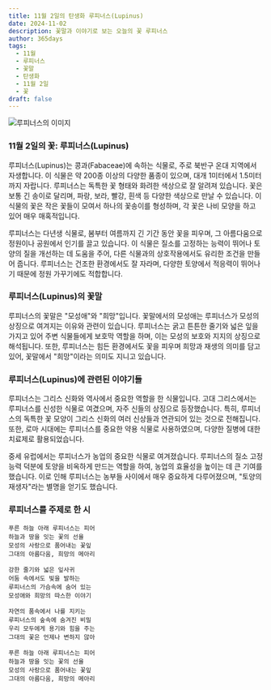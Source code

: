 ```yaml
---
title: 11월 2일의 탄생화 루피너스(Lupinus)
date: 2024-11-02
description: 꽃말과 이야기로 보는 오늘의 꽃 루피너스
author: 365days
tags:
  - 11월
  - 루피너스
  - 꽃말
  - 탄생화
  - 11월 2일
  - 꽃
draft: false
---
```



![루피너스의 이미지](https://cdn.pixabay.com/photo/2019/10/29/08/38/grass-4586431_1280.jpg#center)


### 11월 2일의 꽃: 루피너스(Lupinus)

루피너스(Lupinus)는 콩과(Fabaceae)에 속하는 식물로, 주로 북반구 온대 지역에서 자생합니다. 이 식물은 약 200종 이상의 다양한 품종이 있으며, 대개 1미터에서 1.5미터까지 자랍니다. 루피너스는 독특한 꽃 형태와 화려한 색상으로 잘 알려져 있습니다. 꽃은 보통 긴 송이로 달리며, 파랑, 보라, 빨강, 흰색 등 다양한 색상으로 만날 수 있습니다. 이 식물의 꽃은 작은 꽃들이 모여서 하나의 꽃송이를 형성하며, 각 꽃은 나비 모양을 하고 있어 매우 매혹적입니다.

루피너스는 다년생 식물로, 봄부터 여름까지 긴 기간 동안 꽃을 피우며, 그 아름다움으로 정원이나 공원에서 인기를 끌고 있습니다. 이 식물은 질소를 고정하는 능력이 뛰어나 토양의 질을 개선하는 데 도움을 주어, 다른 식물과의 상호작용에서도 유리한 조건을 만들어 줍니다. 루피너스는 건조한 환경에서도 잘 자라며, 다양한 토양에서 적응력이 뛰어나기 때문에 정원 가꾸기에도 적합합니다.

### 루피너스(Lupinus)의 꽃말

루피너스의 꽃말은 "모성애"와 "희망"입니다. 꽃말에서의 모성애는 루피너스가 모성의 상징으로 여겨지는 이유와 관련이 있습니다. 루피너스는 굵고 튼튼한 줄기와 넓은 잎을 가지고 있어 주변 식물들에게 보호막 역할을 하며, 이는 모성의 보호와 지지의 상징으로 해석됩니다. 또한, 루피너스는 힘든 환경에서도 꽃을 피우며 희망과 재생의 의미를 담고 있어, 꽃말에서 "희망"이라는 의미도 지니고 있습니다.

### 루피너스(Lupinus)에 관련된 이야기들

루피너스는 그리스 신화와 역사에서 중요한 역할을 한 식물입니다. 고대 그리스에서는 루피너스를 신성한 식물로 여겼으며, 자주 신들의 상징으로 등장했습니다. 특히, 루피너스의 독특한 꽃 모양이 그리스 신화의 여러 신상들과 연관되어 있는 것으로 전해집니다. 또한, 로마 시대에는 루피너스를 중요한 약용 식물로 사용하였으며, 다양한 질병에 대한 치료제로 활용되었습니다.

중세 유럽에서는 루피너스가 농업의 중요한 식물로 여겨졌습니다. 루피너스의 질소 고정 능력 덕분에 토양을 비옥하게 만드는 역할을 하여, 농업의 효율성을 높이는 데 큰 기여를 했습니다. 이로 인해 루피너스는 농부들 사이에서 매우 중요하게 다루어졌으며, "토양의 재생자"라는 별명을 얻기도 했습니다.

### 루피너스를 주제로 한 시

	푸른 하늘 아래 루피너스는 피어
	하늘과 땅을 잇는 꽃의 선율
	모성의 사랑으로 품어내는 꽃잎
	그대의 아름다움, 희망의 메아리
	
	강한 줄기와 넓은 잎사귀
	어둠 속에서도 빛을 발하는
	루피너스의 가슴속에 숨어 있는
	모성애와 희망의 따스한 이야기
	
	자연의 품속에서 나를 지키는
	루피너스의 숲속에 숨겨진 비밀
	우리 모두에게 용기와 힘을 주는
	그대의 꽃은 언제나 변하지 않아
	
	푸른 하늘 아래 루피너스는 피어
	하늘과 땅을 잇는 꽃의 선율
	모성의 사랑으로 품어내는 꽃잎
	그대의 아름다움, 희망의 메아리